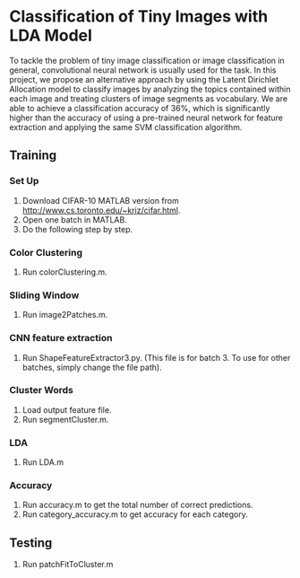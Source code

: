 # Classification of Tiny Images with LDA Model

To tackle the problem of tiny image classification or image classification in general, convolutional neural network is usually used for the task. In this project, we propose an alternative approach by using the Latent Dirichlet Allocation model to classify images by analyzing the topics contained within each image and treating clusters of image segments as vocabulary. We are able to achieve a classification accuracy of 36%, which is significantly higher than the accuracy of using a pre-trained neural network for feature extraction and applying the same SVM classification algorithm.

##  Training 
### Set Up 
1. Download CIFAR-10 MATLAB version from http://www.cs.toronto.edu/~kriz/cifar.html. 
2. Open one batch in MATLAB. 
3. Do the following step by step. 

### Color Clustering 
1. Run colorClustering.m. 

### Sliding Window 
1.  Run image2Patches.m.

### CNN feature extraction 
1.  Run ShapeFeatureExtractor3.py. (This file is for batch 3. To use for other batches, simply change the file path).

### Cluster Words
1. Load output feature file. 
2. Run segmentCluster.m.

###  LDA
1. Run LDA.m

###  Accuracy 
1. Run accuracy.m to get the total number of correct predictions. 
2. Run category_accuracy.m to get accuracy for each category. 

##  Testing
1. Run patchFitToCluster.m
